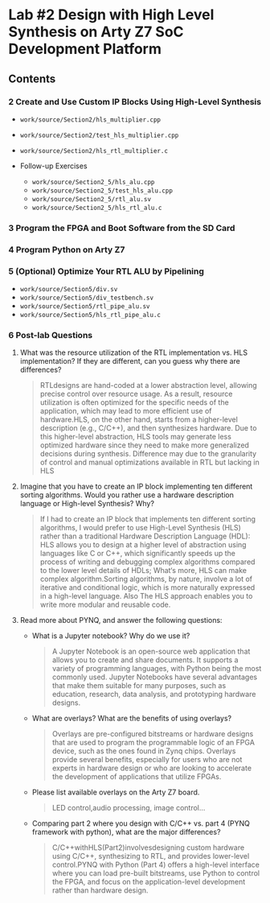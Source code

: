 # Lab #2 Design with High Level Synthesis on Arty Z7 SoC Development Platform

## Contents

### 2 Create and Use Custom IP Blocks Using High-Level Synthesis

- `work/source/Section2/hls_multiplier.cpp`
-  `work/source/Section2/test_hls_multiplier.cpp`
-  `work/source/Section2/hls_rtl_multiplier.c`

- Follow-up Exercises
    - `work/source/Section2_5/hls_alu.cpp`
    - `work/source/Section2_5/test_hls_alu.cpp`
    - `work/source/Section2_5/rtl_alu.sv`
    - `work/source/Section2_5/hls_rtl_alu.c`

### 3 Program the FPGA and Boot Software from the SD Card

### 4 Program Python on Arty Z7

### 5 (Optional) Optimize Your RTL ALU by Pipelining

- `work/source/Section5/div.sv`
- `work/source/Section5/div_testbench.sv`
- `work/source/Section5/rtl_pipe_alu.sv`
- `work/source/Section5/hls_rtl_pipe_alu.c`

### 6 Post-lab Questions

1. What was the resource utilization of the RTL implementation vs. HLS implementation? If they are different, can you guess why there are differences?

    > RTLdesigns are hand-coded at a lower abstraction level, allowing precise control over resource usage. As a result, resource utilization is often optimized for the specific needs of the application, which may lead to more efficient use of hardware.HLS, on the other hand, starts from a higher-level description (e.g., C/C++), and then synthesizes hardware. Due to this higher-level abstraction, HLS tools may generate less optimized hardware since they need to make more generalized decisions during synthesis. Difference may due to the granularity of control and manual optimizations available in RTL but lacking in HLS

2. Imagine that you have to create an IP block implementing ten different sorting algorithms. Would you rather use a hardware description language or High-level Synthesis? Why?

    >  If I had to create an IP block that implements ten different sorting algorithms, I would prefer to use High-Level Synthesis (HLS) rather than a traditional Hardware Description Language (HDL): HLS allows you to design at a higher level of abstraction using languages like C or C++, which significantly speeds up the process of writing and debugging complex algorithms compared to the lower level details of HDLs; What‘s more, HLS can make complex algorithm.Sorting algorithms, by nature, involve a lot of iterative and conditional logic, which is more naturally expressed in a high-level language. Also The HLS approach enables you to write more modular and reusable code.

3. Read more about PYNQ, and answer the following questions:

    - What is a Jupyter notebook? Why do we use it?

        > A Jupyter Notebook is an open-source web application that allows you to create and share documents. It supports a variety of programming languages, with Python being the most commonly used. Jupyter Notebooks have several advantages that make them suitable for many purposes, such as education, research, data analysis, and prototyping hardware designs.

    - What are overlays? What are the benefits of using overlays?

        > Overlays are pre-configured bitstreams or hardware designs that are used to program the programmable logic of an FPGA device, such as the ones found in Zynq chips. Overlays provide several benefits, especially for users who are not experts in hardware design or who are looking to accelerate the development of applications that utilize FPGAs.

    - Please list available overlays on the Arty Z7 board.

        > LED control,audio processing, image control...

    - Comparing part 2 where you design with C/C++ vs. part 4 (PYNQ framework with python), what are the major differences?

        > C/C++withHLS(Part2)involvesdesigning custom hardware using C/C++, synthesizing to RTL, and provides lower-level control.PYNQ with Python (Part 4) offers a high-level interface where you can load pre-built bitstreams, use Python to control the FPGA, and focus on the application-level development rather than hardware design.
